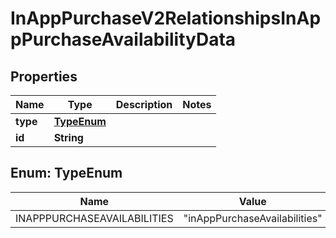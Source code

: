 

# InAppPurchaseV2RelationshipsInAppPurchaseAvailabilityData


## Properties

| Name | Type | Description | Notes |
|------------ | ------------- | ------------- | -------------|
|**type** | [**TypeEnum**](#TypeEnum) |  |  |
|**id** | **String** |  |  |



## Enum: TypeEnum

| Name | Value |
|---- | -----|
| INAPPPURCHASEAVAILABILITIES | &quot;inAppPurchaseAvailabilities&quot; |



